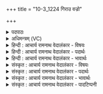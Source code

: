 +++
title = "10-3_1224 गिराउ वज्रो"

+++
<details><summary>पदपाठः</summary>

गि꣣रा꣢। व꣡ज्रः꣢꣯। न। स꣡म्भृ꣢꣯तः। सम्। भृ꣣तः। स꣡ब꣢꣯लः। स। ब꣣लः। अ꣡न꣢꣯पच्युतः। अन्। अ꣣पच्युतः। ववक्षे꣢। उ꣣ग्रः꣢। अ꣡स्तृ꣢꣯तः। अ। स्तृ꣣तः। १२२४।
</details>

<details><summary>अधिमन्त्रम् (VC)</summary>

- इन्द्रः
- सुकक्ष आङ्गिरसः
- गायत्री
- षड्जः
</details>

<details><summary>हिन्दी : आचार्य रामनाथ वेदालंकार - विषयः</summary>

अगले मन्त्र में फिर उसी विषय में कहा गया है।
</details>

<details><summary>हिन्दी : आचार्य रामनाथ वेदालंकार - पदार्थः</summary>

पदार्थान्वय -  (गिरा) निर्घोष से (वज्रः न) जैसे विद्युद्वज्र संयुक्त होता है, वैसे ही (गिरा) वेदवाणी वा प्रभावशालिनी वाणी से (सम्भृतः) संयुक्त, (सबलः) बलवान् (अनपच्युतः) अविचलित, (उग्रः) प्रचण्ड, (अस्तृतः) अहिंसित इन्द्र अर्थात् परमेश्वर, जीवात्मा वा राजा (ववक्षे) जगत् के भार को, शरीर के भार को वा राष्ट्र के भार को वहन करता है ॥३॥ यहाँ उपमालङ्कार है ॥३॥
</details>

<details><summary>हिन्दी : आचार्य रामनाथ वेदालंकार - भावार्थः</summary>

भावार्थ -  जिसकी वाणियों का प्रभाव वज्रनिर्घोष के समान होता है, वह बलियों में बली, दुष्टों के प्रति प्रचण्ड, किसी से जीता न जा सकनेवाला, शत्रुओं को जीतनेवाला जो परमेश्वर, जीवात्मा और राजा है, उसे सहायक पाकर सब लोग जीवन-सङ्ग्राम में विजयी होवें ॥३॥ इस खण्ड में पुरोहित, विद्वान् स्नातक तथा परमात्मा, जीवात्मा और राजा का विषय वर्णित होने से इस खण्ड की पूर्व खण्ड के साथ सङ्गति है ॥ नवम अध्याय में षष्ठ खण्ड समाप्त ॥
</details>

<details><summary>संस्कृत : आचार्य रामनाथ वेदालंकार - विषयः</summary>

अथ पुनरपि तमेव विषयमाह।
</details>

<details><summary>संस्कृत : आचार्य रामनाथ वेदालंकार - पदार्थः</summary>

पदार्थान्वय -  (गिरा) निर्घोषेण (वज्रः न) कुलिशः इव (गिरा) वेदवाचा प्रभावशालिन्या वा वाचा (सम्भृतः) संयुक्तः (सबलः) बलवान्, (अनपच्युतः) अविचलितः, (उग्रः) प्रचण्डः, (अस्तृतः) अहिंसितः इन्द्रः परमेश्वरो जीवात्मा नृपतिर्वा (ववक्षे) जगद्भारं देहभारं राष्ट्रभारं वा वहति। [वह प्रापणे, लडर्थे लिटि छान्दसः सुगागमः] ॥३॥ अत्रोपमालङ्कारः ॥३॥
</details>

<details><summary>संस्कृत : आचार्य रामनाथ वेदालंकार - भावार्थः</summary>

भावार्थ -  यस्य वाचां प्रभावो वज्रनिर्घोषवद् भवति स बलिनां बली, दुष्टेषु प्रचण्डः, केनाप्यजय्यः, परेषां पराजेता परमेश्वरो जीवात्मा राजा च योऽस्ति तं सहायं प्राप्य सर्वे जीवनसङ्ग्रामे विजयिनो जायन्ताम् ॥३॥ अस्मिन् खण्डे पुरोहितस्य, विदुषः स्नातकस्य, परमात्मजीवात्मनृपतीनां च विषयस्य वर्णनादेतत्खण्डस्य पूर्वखण्डेन संगतिरस्ति ॥
</details>

<details><summary>संस्कृत : आचार्य रामनाथ वेदालंकार - पादटिप्पनी</summary>

टिप्पनी -   १. ऋ० ८।९३।९, अथ० २०।४७।३, १३७।१४। सर्वत्र ‘उग्रो’ इत्यत्र ‘ऋ॒ष्वो’ इति पाठः।
</details>